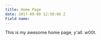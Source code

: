 ```yaml
---
title: Home Page
date: 2017-09-08 12:50:00 Z
Field name: 
---
```


This is my awesome home page, y'all. w00t.